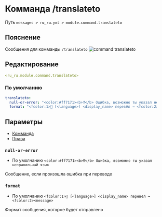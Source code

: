 # Комманда /translateto
Путь `messages > ru_ru.yml > module.command.translateto`

## Пояснение
Сообщения для комманды `/translateto`
![command translateto](/commandtranslateto.png)

## Редактирование
```yaml
<ru_ru.module.command.translateto>
```

### По умолчанию
```yaml
translateto:
  null-or-error: "<color:#ff7171><b>⁉</b> Ошибка, возможно ты указал неправильный язык"
  format: "<fcolor:1>📖 [<language>] <display_name> перевёл → <fcolor:2><message>"
```

## Параметры

- [Комманда](/ru/commands/module/command/translateto/)
- [Права](/ru/permissions/module/command/translateto/)

### `null-or-error`
- По умолчанию `<color:#ff7171><b>⁉</b> Ошибка, возможно ты указал неправильный язык`

Сообщение, если произошла ошибка при переводе

### `format`
- По умолчанию `<fcolor:1>📖 [<language>] <display_name> перевёл → <fcolor:2><message>`

Формат сообщения, которое будет отправлено

